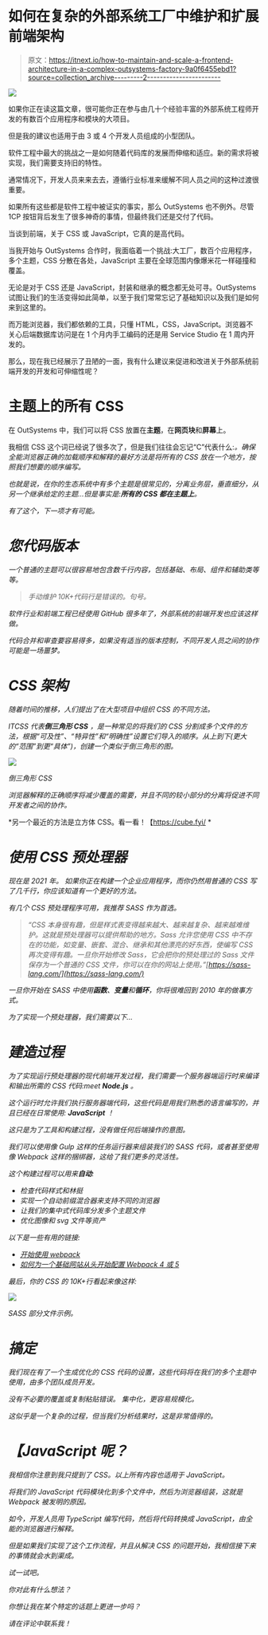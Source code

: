 # 如何在复杂的外部系统工厂中维护和扩展前端架构

> 原文：<https://itnext.io/how-to-maintain-and-scale-a-frontend-architecture-in-a-complex-outsystems-factory-9a0f6455ebd1?source=collection_archive---------2----------------------->

![](img/3b64c557ea1d8d6d28e6efc1adb71dbe.png)

如果你正在读这篇文章，很可能你正在参与由几十个经验丰富的外部系统工程师开发的有数百个应用程序和模块的大项目。

但是我的建议也适用于由 3 或 4 个开发人员组成的小型团队。

软件工程中最大的挑战之一是如何随着代码库的发展而伸缩和适应。新的需求将被实现，我们需要支持旧的特性。

通常情况下，开发人员来来去去，遵循行业标准来缓解不同人员之间的这种过渡很重要。

如果所有这些都是软件工程中被证实的事实，那么 OutSystems 也不例外。尽管 1CP 按钮背后发生了很多神奇的事情，但最终我们还是交付了代码。

当谈到前端，关于 CSS 或 JavaScript，它真的是高代码。

当我开始与 OutSystems 合作时，我面临着一个挑战:大工厂，数百个应用程序，多个主题，CSS 分散在各处，JavaScript 主要在全球范围内像爆米花一样碰撞和覆盖。

无论是对于 CSS 还是 JavaScript，封装和继承的概念都无处可寻。OutSystems 试图让我们的生活变得如此简单，以至于我们常常忘记了基础知识以及我们是如何来到这里的。

而万能浏览器，我们都依赖的工具，只懂 HTML，CSS，JavaScript。浏览器不关心后端数据库访问是在 1 个月内手工编码的还是用 Service Studio 在 1 周内开发的。

那么，现在我已经展示了丑陋的一面，我有什么建议来促进和改进关于外部系统前端开发的开发和可伸缩性呢？

# **主题上的所有 CSS**

在 OutSystems 中，我们可以将 CSS 放置在**主题**，在**网页块**和**屏幕**上。

我相信 CSS 这个词已经说了很多次了，但是我们往往会忘记“C”代表什么:*。确保全能浏览器正确的加载顺序和解释的最好方法是将所有的 CSS 放在一个地方，按照我们想要的顺序编写。*

*也就是说，在你的生态系统中有多个主题是很常见的，分离业务层，垂直细分，从另一个继承给定的主题…但是事实是:**所有的 CSS 都在主题上**。*

*有了这个，下一项才有可能。*

# *您代码版本*

*一个普通的主题可以很容易地包含数千行内容，包括基础、布局、组件和辅助类等等。*

> *手动维护 10K+代码行是错误的。句号。*

*软件行业和前端工程已经使用 GitHub 很多年了，外部系统的前端开发也应该这样做。*

*代码合并和审查要容易得多，如果没有适当的版本控制，不同开发人员之间的协作可能是一场噩梦。*

# ***CSS 架构***

*随着时间的推移，人们提出了在大型项目中组织 CSS 的不同方法。*

*ITCSS 代表**倒三角形 CSS** ，是一种常见的将我们的 CSS 分割成多个文件的方法，根据“可及性”、“特异性”和“明确性”设置它们导入的顺序。从上到下(更大的“范围”到更“具体”)，创建一个类似于倒三角形的图。*

*![](img/a0ef4cdfab32a26727933d3349516b93.png)*

*倒三角形 CSS*

*浏览器解释的正确顺序将减少覆盖的需要，并且不同的较小部分的分离将促进不同开发者之间的协作。*

*另一个最近的方法是立方体 CSS。看一看！【https://cube.fyi/ *

# ***使用 CSS 预处理器***

*现在是 2021 年。
如果你正在构建一个企业应用程序，而你仍然用普通的 CSS 写了几千行，你应该知道有一个更好的方法。*

*有几个 CSS 预处理程序可用，我推荐 SASS 作为首选。*

> *“CSS 本身很有趣，但是样式表变得越来越大、越来越复杂、越来越难维护。这就是预处理器可以提供帮助的地方。Sass 允许您使用 CSS 中不存在的功能，如变量、嵌套、混合、继承和其他漂亮的好东西，使编写 CSS 再次变得有趣。一旦你开始修改 Sass，它会把你的预处理过的 Sass 文件保存为一个普通的 CSS 文件，你可以在你的网站上使用。”[https://sass-lang.com/](https://sass-lang.com/)*

*一旦你开始在 SASS 中使用**函数**、**变量**和**循环**，你将很难回到 2010 年的做事方式。*

*为了实现一个预处理器，我们需要以下…*

# ***建造过程***

*为了实现运行预处理器的现代前端开发过程，我们需要一个服务器端运行时来编译和输出所需的 CSS 代码:meet **Node.js** 。*

*这个运行时允许我们执行服务器端代码，这些代码是用我们熟悉的语言编写的，并且已经在日常使用: **JavaScript** ！*

*这只是为了工具和构建过程，没有做任何后端操作的意图。*

*我们可以使用像 Gulp 这样的任务运行器来组装我们的 SASS 代码，或者甚至使用像 Webpack 这样的捆绑器，这给了我们更多的灵活性。*

*这个构建过程可以用来**自动**:*

*   *检查代码样式和林挺*
*   *实现一个自动前缀混合器来支持不同的浏览器*
*   *让我们的集中式代码库分发多个主题文件*
*   *优化图像和 svg 文件等资产*

*以下是一些有用的链接:*

*   *[开始使用 webpack](https://webpack.js.org/guides/getting-started/)*
*   *[如何为一个基础网站从头开始配置 Webpack 4 或 5](https://dev.to/antonmelnyk/how-to-configure-webpack-from-scratch-for-a-basic-website-46a5)*

*最后，你的 CSS 的 10K+行看起来像这样:*

*![](img/4eadd02a0a917fc676df77c7cf78ffe1.png)*

*SASS 部分文件示例。*

# ***搞定***

*我们现在有了一个生成优化的 CSS 代码的设置，这些代码将在我们的多个主题中使用，由多个团队成员开发。*

*没有不必要的覆盖或复制粘贴错误。
集中化，更容易规模化。*

*这似乎是一个复杂的过程，但当我们分析结果时，这是非常值得的。*

# *【JavaScript 呢？*

*我相信你注意到我只提到了 CSS。以上所有内容也适用于 JavaScript。*

*将我们的 JavaScript 代码模块化到多个文件中，然后为浏览器组装，这就是 Webpack 被发明的原因。*

*如今，开发人员用 TypeScript 编写代码，然后将代码转换成 JavaScript，由全能的浏览器进行解释。*

*但是如果我们实现了这个工作流程，并且从解决 CSS 的问题开始，我相信接下来的事情就会水到渠成。*

*试一试吧。*

*你对此有什么想法？*

*你想让我在某个特定的话题上更进一步吗？*

*请在评论中联系我！*